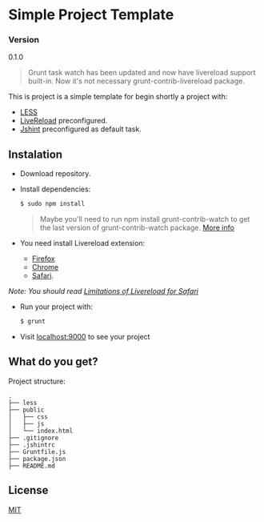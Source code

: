 Simple Project Template
=======================

### Version
0.1.0

> Grunt task watch has been updated and now have livereload support built-in. Now it's not necessary grunt-contrib-livereload package. 

This is project is a simple template for begin shortly a project with:

* [LESS](http://lesscss.org/)
* [LiveReload](https://www.npmjs.org/package/livereload) preconfigured.
* [Jshint](http://jshint.com/docs/) preconfigured as default task.

## Instalation

* Download repository.
* Install dependencies:

	```sh
	$ sudo npm install
	```
	> Maybe you'll need to run npm install grunt-contrib-watch to get the last version of grunt-contrib-watch package. [More info](https://github.com/gruntjs/grunt-contrib-watch)

* You need install Livereload extension:

	* [Firefox](https://addons.mozilla.org/es/firefox/addon/livereload/)
	* [Chrome](https://chrome.google.com/webstore/detail/livereload/jnihajbhpnppcggbcgedagnkighmdlei)
	* [Safari](http://download.livereload.com/2.0.9/LiveReload-2.0.9.safariextz). 

*Note: You should read [Limitations of Livereload for Safari](http://feedback.livereload.com/knowledgebase/articles/86242-how-do-i-install-and-use-the-browser-extensions)*

* Run your project with:
	
	```sh
	$ grunt
	```

* Visit [localhost:9000](http://localhost:9000) to see your project

## What do you get?

Project structure:

```
.
├── less
├── public
│   ├── css
│   ├── js
│   └── index.html
├── .gitignore
├── .jshintrc
├── Gruntfile.js
├── package.json
├── README.md

```


License
-------

[MIT](http://opensource.org/licenses/MIT)